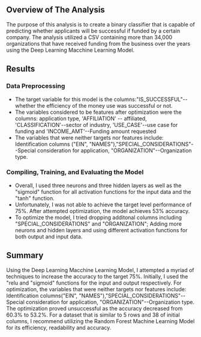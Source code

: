 ## Overview of The Analysis 

The purpose of this analysis is to create a binary classifier that is capable of predicting whether 
applicants will be successful if funded by a certain company. The analysis utilized a CSV containing
more than 34,000 organizations that have received funding from the business over the years using the 
Deep Learning Macchine Learning Model. 

## Results

   ### Data Preprocessing 
   
   - The target variable for this model is the columns:"IS_SUCCESSFUL"-- whether the efficiency of the 
      money use was successful or not. 
   - The variables considered to be features after optimization were the columns: application type, 
     'AFFILIATION' -- affiliated, 'CLASSIFICATION'--sector of industry, 'USE_CASE'--use case for 
      funding and 'INCOME_AMT'--Funding amount requested
   - The variables that were neither targets nor features include: Identification columns
      ("EIN", "NAMES"),"SPECIAL_CONSIDERATIONS"--Special consideration for application,
       "ORGANIZATION"--Organization type.

   ### Compiling, Training, and Evaluating the Model
   - Overall, I used three neurons and three hidden layers as well as the "sigmoid" function for all 
     activation functions for the input data and the "tanh" function. 
   - Unfortunately, I was not able to achieve the target level performance of 75%. After attempted 
      optimization, the model achieves 53% accuracy. 
   - To optimize the model, I tried dropping additonal columns including "SPECIAL_CONSIDERATIONS"
     and "ORGANIZATION"; Adding more neurons and hidden layers and using different activation 
     functions for both output and input data.
 
## Summary
Using the Deep Learning Macchine Learning Model, I attempted a myriad of techniques to increase the 
accuracy to the target 75%. Initially, I used the "relu and "sigmoid" functions for the input and
output respectively. For optimization, the variables that were neither targets nor features include: 
Identification columns("EIN", "NAMES"),"SPECIAL_CONSIDERATIONS"--Special consideration for application,
"ORGANIZATION"--Organization type. The optimization proved unsuccessful as the accuracy decreased from 
60.3% to 53.2%. For a dataset that is similar to 5 rows and 38 of initial columns, I recommend utilizing
the Random Forest Machine Learning Model for its efficiency, readability and accuracy.
